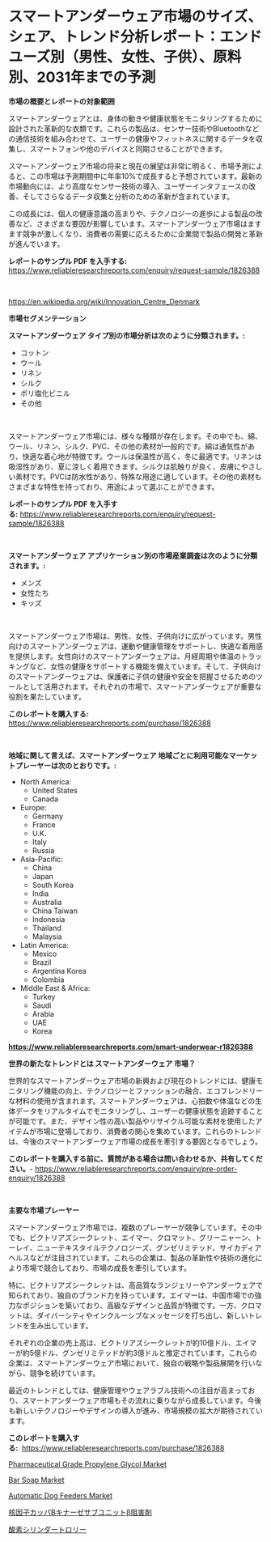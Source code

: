 <p><h1>スマートアンダーウェア市場のサイズ、シェア、トレンド分析レポート：エンドユーズ別（男性、女性、子供）、原料別、2031年までの予測</h1></p><p><strong>市場の概要とレポートの対象範囲</strong></p>
<p><p>スマートアンダーウェアとは、身体の動きや健康状態をモニタリングするために設計された革新的な衣類です。これらの製品は、センサー技術やBluetoothなどの通信技術を組み合わせて、ユーザーの健康やフィットネスに関するデータを収集し、スマートフォンや他のデバイスと同期させることができます。</p><p>スマートアンダーウェア市場の将来と現在の展望は非常に明るく、市場予測によると、この市場は予測期間中に年率10%で成長すると予想されています。最新の市場動向には、より高度なセンサー技術の導入、ユーザーインタフェースの改善、そしてさらなるデータ収集と分析のための革新が含まれています。</p><p>この成長には、個人の健康意識の高まりや、テクノロジーの進歩による製品の改善など、さまざまな要因が影響しています。スマートアンダーウェア市場はますます競争が激しくなり、消費者の需要に応えるために企業間で製品の開発と革新が進んでいます。</p></p>
<p><strong>レポートのサンプル PDF を入手する:</strong> <a href="https://www.reliableresearchreports.com/enquiry/request-sample/1826388">https://www.reliableresearchreports.com/enquiry/request-sample/1826388</a></p>
<p>&nbsp;</p>
<p><a href="https://en.wikipedia.org/wiki/Innovation_Centre_Denmark">https://en.wikipedia.org/wiki/Innovation_Centre_Denmark</a></p>
<p><strong>市場セグメンテーション</strong></p>
<p><strong>スマートアンダーウェア タイプ別の市場分析は次のように分類されます。:</strong></p>
<p><ul><li>コットン</li><li>ウール</li><li>リネン</li><li>シルク</li><li>ポリ塩化ビニル</li><li>その他</li></ul></p>
<p>&nbsp;</p>
<p><p>スマートアンダーウェア市場には、様々な種類が存在します。その中でも、綿、ウール、リネン、シルク、PVC、その他の素材が一般的です。綿は通気性があり、快適な着心地が特徴です。ウールは保温性が高く、冬に最適です。リネンは吸湿性があり、夏に涼しく着用できます。シルクは肌触りが良く、皮膚にやさしい素材です。PVCは防水性があり、特殊な用途に適しています。その他の素材もさまざまな特性を持っており、用途によって選ぶことができます。</p></p>
<p><strong>レポートのサンプル PDF を入手する:</strong>&nbsp;<a href="https://www.reliableresearchreports.com/enquiry/request-sample/1826388">https://www.reliableresearchreports.com/enquiry/request-sample/1826388</a></p>
<p>&nbsp;</p>
<p><strong> スマートアンダーウェア アプリケーション別の市場産業調査は次のように分類されます。:</strong></p>
<p><ul><li>メンズ</li><li>女性たち</li><li>キッズ</li></ul></p>
<p>&nbsp;</p>
<p><p>スマートアンダーウェア市場は、男性、女性、子供向けに広がっています。男性向けのスマートアンダーウェアは、運動や健康管理をサポートし、快適な着用感を提供します。女性向けのスマートアンダーウェアは、月経周期や体温のトラッキングなど、女性の健康をサポートする機能を備えています。そして、子供向けのスマートアンダーウェアは、保護者に子供の健康や安全を把握させるためのツールとして活用されます。それぞれの市場で、スマートアンダーウェアが重要な役割を果たしています。</p></p>
<p><strong>このレポートを購入する:</strong>&nbsp; <a href="https://www.reliableresearchreports.com/purchase/1826388">https://www.reliableresearchreports.com/purchase/1826388</a></p>
<p>&nbsp;</p>
<p><strong>地域に関して言えば、スマートアンダーウェア 地域ごとに利用可能なマーケットプレーヤーは次のとおりです。:</strong></p>
<p><ul>
    <li>
        North America:
        <ul>
            <li>United States</li>
            <li>Canada</li>
        </ul>
    </li>
    <li>
        Europe:
        <ul>
            <li>Germany</li>
            <li>France</li>
            <li>U.K.</li>
            <li>Italy</li>
            <li>Russia</li>
        </ul>
    </li>
    <li>
        Asia-Pacific:
        <ul>
            <li>China</li>
            <li>Japan</li>
            <li>South Korea</li>
            <li>India</li>
            <li>Australia</li>
            <li>China Taiwan</li>
            <li>Indonesia</li>
            <li>Thailand</li>
            <li>Malaysia</li>
        </ul>
    </li>
    <li>
        Latin America:
        <ul>
            <li>Mexico</li>
            <li>Brazil</li>
            <li>Argentina Korea</li>
            <li>Colombia</li>
        </ul>
    </li>
    <li>
        Middle East & Africa:
        <ul>
            <li>Turkey</li>
            <li>Saudi</li>
            <li>Arabia</li>
            <li>UAE</li>
            <li>Korea</li>
        </ul>
    </li>
    </ul></p>
<p><strong><a href="https://www.reliableresearchreports.com/smart-underwear-r1826388">https://www.reliableresearchreports.com/smart-underwear-r1826388</a></strong>&nbsp;</p>
<p><strong>世界の新たなトレンドとは スマートアンダーウェア 市場？</strong></p>
<p><p>世界的なスマートアンダーウェア市場の新興および現在のトレンドには、健康モニタリング機能の向上、テクノロジーとファッションの融合、エコフレンドリーな材料の使用が含まれます。スマートアンダーウェアは、心拍数や体温などの生体データをリアルタイムでモニタリングし、ユーザーの健康状態を追跡することが可能です。また、デザイン性の高い製品やリサイクル可能な素材を使用したアイテムが市場に登場しており、消費者の関心を集めています。これらのトレンドは、今後のスマートアンダーウェア市場の成長を牽引する要因となるでしょう。</p></p>
<p><strong>このレポートを購入する前に、質問がある場合は問い合わせるか、共有してください。</strong>- <a href="https://www.reliableresearchreports.com/enquiry/pre-order-enquiry/1826388">https://www.reliableresearchreports.com/enquiry/pre-order-enquiry/1826388</a></p>
<p>&nbsp;</p>
<p><strong>主要な市場プレーヤー</strong></p>
<p><p>スマートアンダーウェア市場では、複数のプレーヤーが競争しています。その中でも、ビクトリアズシークレット、エイマー、クロマット、グリーニャーン、トーレイ、ニューテキスタイルテクノロジーズ、グンゼリミテッド、サイカディアヘルスなどが注目されています。これらの企業は、製品の革新性や技術の進化により市場で競合しており、市場の成長を牽引しています。</p><p>特に、ビクトリアズシークレットは、高品質なランジェリーやアンダーウェアで知られており、独自のブランド力を持っています。エイマーは、中国市場での強力なポジションを築いており、高級なデザインと品質が特徴です。一方、クロマットは、ダイバーシティやインクルーシブなメッセージを打ち出し、新しいトレンドを生み出しています。</p><p>それぞれの企業の売上高は、ビクトリアズシークレットが約10億ドル、エイマーが約5億ドル、グンゼリミテッドが約3億ドルと推定されています。これらの企業は、スマートアンダーウェア市場において、独自の戦略や製品展開を行いながら、競争を続けています。</p><p>最近のトレンドとしては、健康管理やウェアラブル技術への注目が高まっており、スマートアンダーウェア市場もその流れに乗りながら成長しています。今後も新しいテクノロジーやデザインの導入が進み、市場規模の拡大が期待されています。</p></p>
<p><strong>このレポートを購入する:</strong>&nbsp;&nbsp;<a href="https://www.reliableresearchreports.com/purchase/1826388">https://www.reliableresearchreports.com/purchase/1826388</a></p>
<p><p><a href="https://issuu.com/reportprime-2/docs/pharmaceutical-grade-propylene-glycol-market-size-">Pharmaceutical Grade Propylene Glycol Market</a></p><p><a href="https://github.com/santosh758595/Market-Research-Report-List-5/blob/main/bar-soap-market.md">Bar Soap Market</a></p><p><a href="https://github.com/elizabethdagraca/Market-Research-Report-List-4/blob/main/automatic-dog-feeders-market.md">Automatic Dog Feeders Market</a></p><p><a href="https://medium.com/@verniebarton2023/%E6%A0%B8%E5%9B%A0%E5%AD%90%E3%82%AB%E3%83%83%E3%83%91b%E3%82%AD%E3%83%8A%E3%83%BC%E3%82%BC%E3%82%B5%E3%83%96%E3%83%A6%E3%83%8B%E3%83%83%E3%83%88%E3%83%99%E3%83%BC%E3%82%BF%E9%98%BB%E5%AE%B3%E5%89%A4%E5%B8%82%E5%A0%B4%E3%81%AE%E3%82%B5%E3%82%A4%E3%82%BA-%E3%82%B7%E3%82%A7%E3%82%A2-%E3%83%88%E3%83%AC%E3%83%B3%E3%83%89%E5%88%86%E6%9E%90%E3%83%AC%E3%83%9D%E3%83%BC%E3%83%88-%E3%82%A8%E3%83%B3%E3%83%89%E3%83%A6%E3%83%BC%E3%82%B9-%E5%A4%A7%E8%85%B8%E3%81%8C%E3%82%93-%E4%B9%B3%E3%81%8C%E3%82%93-%E8%86%B5%E8%87%93%E3%81%8C%E3%82%93-%E5%89%8D%E7%AB%8B%E8%85%BA%E3%81%8C%E3%82%93-%E3%81%9D%E3%81%AE%E4%BB%96-%E5%8E%9F%E6%96%99%E5%88%A5-2031%E5%B9%B4%E3%81%BE%E3%81%A7%E3%81%AE%E4%BA%88%E6%B8%AC-48f886a9cc97">核因子カッパBキナーゼサブユニットβ阻害剤</a></p><p><a href="https://medium.com/@dm15982023/%E3%82%B0%E3%83%AD%E3%83%BC%E3%83%90%E3%83%AB%E9%85%B8%E7%B4%A0%E3%82%B7%E3%83%AA%E3%83%B3%E3%83%80%E3%83%BC%E3%83%88%E3%83%AD%E3%83%AA%E3%83%BC%E5%B8%82%E5%A0%B4%E3%81%AE%E7%8A%B6%E6%B3%81-2024%E5%B9%B4-2031%E5%B9%B4-%E3%81%A8%E5%9C%B0%E5%9F%9F-%E8%A3%BD%E5%93%81-%E3%82%A8%E3%83%B3%E3%83%89%E3%83%A6%E3%83%BC%E3%82%B9%E5%88%A5%E3%81%AE%E4%BA%88%E6%B8%AC-f7df81079e82">酸素シリンダートロリー</a></p></p>